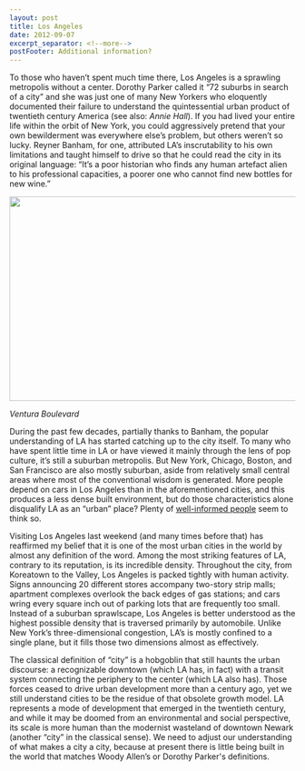 ```yaml
---
layout: post
title: Los Angeles
date: 2012-09-07
excerpt_separator: <!--more-->
postFooter: Additional information?
---
```


To those who haven’t spent much time there, Los Angeles is a sprawling metropolis without a center. Dorothy Parker called it “72 suburbs in search of a city” and she was just one of many New Yorkers who eloquently documented their failure to understand the quintessential urban product of twentieth century America (see also: <em>Annie Hall</em>). If you had lived your entire life within the orbit of New York, you could aggressively pretend that your own bewilderment was everywhere else’s problem, but others weren’t so lucky. Reyner Banham, for one, attributed LA’s inscrutability to his own limitations and taught himself to drive so that he could read the city in its original language: “It’s a poor historian who finds any human artefact alien to his professional capacities, a poorer one who cannot find new bottles for new wine.”
<p style="text-align:center;"><a href="http://kneelingbus.files.wordpress.com/2012/09/venturablvd1.jpg"><img class="aligncenter size-full wp-image-298" title="VenturaBlvd" src="http://kneelingbus.files.wordpress.com/2012/09/venturablvd1.jpg" alt="" width="590" height="360" /></a></p>
<em>Ventura Boulevard</em>

During the past few decades, partially thanks to Banham, the popular understanding of LA has started catching up to the city itself. To many who have spent little time in LA or have viewed it mainly through the lens of pop culture, it’s still a suburban metropolis. But New York, Chicago, Boston, and San Francisco are also mostly suburban, aside from relatively small central areas where most of the conventional wisdom is generated. More people depend on cars in Los Angeles than in the aforementioned cities, and this produces a less dense built environment, but do those characteristics alone disqualify LA as an “urban” place? Plenty of <a href="http://grist.org/article/2010-10-25-will-los-angeles-always-be-a-suburban-metropolis/">well-informed people</a> seem to think so.

Visiting Los Angeles last weekend (and many times before that) has reaffirmed my belief that it is one of the most urban cities in the world by almost any definition of the word. Among the most striking features of LA, contrary to its reputation, is its incredible density. Throughout the city, from Koreatown to the Valley, Los Angeles is packed tightly with human activity. Signs announcing 20 different stores accompany two-story strip malls; apartment complexes overlook the back edges of gas stations; and cars wring every square inch out of parking lots that are frequently too small. Instead of a suburban sprawlscape, Los Angeles is better understood as the highest possible density that is traversed primarily by automobile. Unlike New York’s three-dimensional congestion, LA’s is mostly confined to a single plane, but it fills those two dimensions almost as effectively.

The classical definition of “city” is a hobgoblin that still haunts the urban discourse: a recognizable downtown (which LA has, in fact) with a transit system connecting the periphery to the center (which LA also has). Those forces ceased to drive urban development more than a century ago, yet we still understand cities to be the residue of that obsolete growth model. LA represents a mode of development that emerged in the twentieth century, and while it may be doomed from an environmental and social perspective, its scale is more human than the modernist wasteland of downtown Newark (another “city” in the classical sense). We need to adjust our understanding of what makes a city a city, because at present there is little being built in the world that matches Woody Allen’s or Dorothy Parker's definitions.